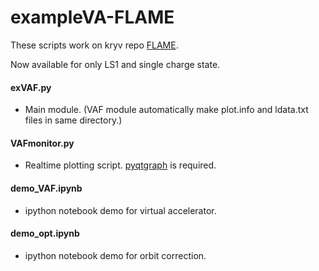 # exampleVA-FLAME
These scripts work on kryv repo [FLAME](https://github.com/kryv/jmbgsddb/tree/moment2).

Now available for only LS1 and single charge state.

#### exVAF.py
  * Main module. (VAF module automatically make plot.info and ldata.txt files in same directory.)

#### VAFmonitor.py
  * Realtime plotting script. [pyqtgraph](https://github.com/pyqtgraph/pyqtgraph) is required.
 
#### demo_VAF.ipynb
  * ipython notebook demo for virtual accelerator.
 
#### demo_opt.ipynb
  * ipython notebook demo for orbit correction.
